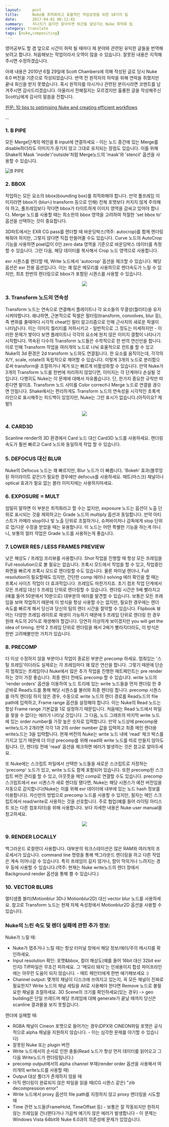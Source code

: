 ```yaml
---
layout:     post
title:      Nuke를 최적화하고 효율적인 작업공정을 위한 10가지 팁
date:       2017-04-01 06:12:42
summary:    지나치기 쉽지만 알아두면 퇴근을 앞당기는 Nuke 최적화 팁
category: translate
tags: [nuke,compositing]
---
```


영어공부도 할 겸 앞으로 시간이 허락 될 때마다 제 분야와 관련된 유익한 글들을 번역해보려고 합니다.
처음해보는 작업이라서 오역이 많을 수 있습니다. 잘못된 내용은 지적해주시면 수정하겠습니다.

아래 내용은 2010년 6월 29일에 Scott Chambers에 의해 작성된 글로 당시 Nuke 6.0 버전을 기준으로 작성되었습니다.
번역 전 원작자의 허락을 위해 연락을 취했지만 끝내 회신을 받지 못했습니다. 혹시 원작자를 아시거나 관련된 분이시라면 코멘트를 남겨주시면 감사드리겠습니다.
아울러서 전해질지는 모르겠지만 훌륭한 글을 작성해주신 Scott님에게 감사의 말씀을 전합니다.

[원문: 10 tips to optimising Nuke and creating efficient workflows](http://www.nukepedia.com/written-tutorials/10-tips-to-optimising-nuke-and-creating-efficient-workflows)



...

### 1. B PIPE

모든 Merge단계의 메인을 B input에 연결하세요 - 이는 노드 중간에 있는 Merge를 disable하더라도 이미지가 끊기지 않고 그대로 유지되는 장점도 있습니다. 이를 위해 Shake의 Mask 'inside'/'outside'처럼 Merge노드의 'mask'와 'stencil' 옵션을 사용할 수 있습니다.

![B PIPE](https://cloud.githubusercontent.com/assets/25483610/24147296/ea5fd972-0e7c-11e7-8b1b-aff04b5cd72c.png)

### 2. BBOX

작업하는 모든 요소의 bbox(bounding box)를 최적화해야 합니다. 만약 풀프레임 이미지라면 bbox가 (blur나 transform 등으로 인해) 전체 포맷보다 커지지 않게 주의해야 하고, 풀프레임보다 작다면 bbox가 타이트하게 이미지 영역을 감싸고 있어야 합니다.
Merge 노드를 사용할 때는 최소한의 bbox 영역을 고려하여 적절한 'set bbox to' 옵션을 선택하는 것이 중요합니다.

3D파트에서는 EXR CG pass를 렌더할 때 바운딩박스(역주: autocrop)를 함께 렌더링해줘야 하지만, 그렇지 않다면 직접 만들어줄 수도 있습니다. Curve 노드의 AutoCrop 기능을 사용하면 pixel값이 0인 zero data 영역을 기준으로 바운딩박스 데이터를 측정할 수 있습니다. 그런 다음, 해당 데이터를 복사해서 Crop 노드 영역으로 사용합니다.

exr 시퀀스를 렌더할 때, Write 노드에서 'autocrop' 옵션을 체크할 수 있습니다. 해당 옵션은 exr 전용 옵션입니다. 이는 꽤 많은 메모리를 사용하므로 렌더속도가 느릴 수 있지만, 최초 한번의 렌더링으로 bbox가 포함된 시퀀스를 사용할 수 있습니다.

<center><img src="https://cloud.githubusercontent.com/assets/25483610/24147298/ed4c2960-0e7c-11e7-9e27-d37db0feb95a.png"></center>

### 3. Transform 노드의 연속성

Transform 노드는 연속으로 연결해서 플레이트나 각 요소들의 무결성(퀄리티)을 유지시켜야합니다. 왜냐하면, 근본적으로 픽셀은 필터링(transform, convolves, blur 등), 즉 변화를 줄때마다 시각적 cheat인 필터 알고리즘으로 인해 근사치의 새로운 픽셀이 나타납니다. 이는 이미지 퀄리티를 저하시키고 - 일반적으로 그 정도는 미세하지만 - 이러한 문제가 쌓이다 보면 플레이트나 각각의 요소에 원치 않은 이미지 결함이 나타나기 시작합니다. 역속된 다수의 Transform 노드들은 수학적으로 한 번의 연산만을 합니다. 이로 인해 Transform 작업을 여러개의 노드로 나눠 효율적으로 컨트롤 할 수 있고 Nuke의 3d 환경은 2d transform 노드와도 연결됩니다. 한 요소를 움직이는데, 각각의 X/Y, scale, rotate의 독립적으로 제어할 수 있습니다. 이렇게 3개의 노드로 분리함으로써 transform을 조절하거나 제거 또는 빠르게 비활성화할 수 있습니다. 만약 Nuke가 3개의 Transform 노드를 한번에 처리하지 않았다면, 이미지는 각 단계마다 손실될 것 입니다.
다행히도 Nuke는 이 문제에 대해서 자유롭습니다. 단, 한가지 중요한 규칙만 따른다면 말이죠. Transform 노드 사이를 Color correct나 Merge 노드로 연결을 끊으면 안됩니다. Shake에서는 편리하게도 Transform 노드의 연속성을 시각적인 초록색 라인으로 표시해주는 피드백이 있었지만, Nuke는 그런 표시가 없습니다.(아직이요? 제발!)

<center><img src="https://cloud.githubusercontent.com/assets/25483610/24147301/f04f0768-0e7c-11e7-990c-320da097983b.png"></center>

### 4. CARD3D

Scanline render의 3D 환경에서 Card 노드 대신 Card3D 노드를 사용하세요. 렌더링 속도가 훨씬 빠르고 Card 노드와 동일하게 작업 할 수 있습니다.

### 5. DEFOCUS 대신 BLUR

Nuke의 Defocus 노드는 꽤 빠르지만, Blur 노드가 더 빠릅니다. 'Bokeh' 효과(블루밍된 하이라이트 같은)가 필요한 경우에만 defocus를 사용하세요. 매트(마스크) 채널이나 optical 효과가 필요 없는 블러 이미지에는 사용하지마세요.

### 6. EXPOSURE = MULT

엄밀히 말하면 이 부분은 최적화라고 할 수는 없지만, exposure 노드는 옵션이 노출 단위로 표시되는 것을 제외하고는 Grade 노드의 multiply 옵션과 동일합니다. 만약 아티스트가 카메라 stop이나 빛 노출 단위로 조절하거나, 슈퍼바이저나 감독에게 stop 단위로 업/다운 수정을 받았을 때는 유용합니다. 이 노드는 어떤 특별한 기능을 하는게 아니니, 보통의 컬러 작업은 Grade 노드를 사용하는게 좋습니다.

### 7. LOWER RES / LESS FRAMES PREVIEW

낮은 해상도 / 프레임 프리뷰를 사용합니다. Shot 작업을 진행할 때 항상 모든 프레임을 Full resolution으로 볼 필요는 없습니다. 프록시 모드에서 작업을 할 수 있고, 작업중인 화면을 빠르게 프록시 모드로 렌더링할 수도 있습니다. 물론 파이널 렌더나, Full resolution이 필요할때도 있지만, 간단한 comp 에러나 solving 에러 확인을 할 때는 프록시 사이즈 작업이 더 효과적입니다. 프레임도 마찬가지죠. 초기 컴프 작업 단계에서 모든 프레임 대신 5 프레임 단위로 렌더링할 수 있습니다. 렌더링 시간은 5배 빨라지고(예를 들어 50분에서 10분으로) 대부분의 에러를 발견할 수 있습니다. 보통은 모든 프레임을 보며 작업하기 때문에 이 방식을 항상 사용할 수는 없지만, 필요한 경우에는 렌더 속도를 빠르게 해서 당신과 당신의 팀의 렌더 시간을 절약할 수 있습니다. Flipbook 뷰어는 다양한 프레임 레이트로 재생이 가능하기 때문에 5 프레임 단위로 렌더링 한 경우 원래 속도의 20%로 재생해야 할겁니다. 당연히 이상하게 보이겠지만 you will get the idea of timing. 만약 2 프레임 단위로 렌더링을 해서 2배가 빨라지더라도, 이 방식은 한번 고려해볼만한 가치가 있습니다.

### 8. PRECOMP

더 이상 수정하지 않을 부분이나 작업이 종료된 부분은 precomp 하세요. 멈춰있는 '스틸 프레임'이더라도 실제로는 각 프레임마다 꽤 많은 연산을 합니다. 그렇기 때문에 단순히 멈춰있는 프레임이나 Nuke에서 많은 추가 작업을 진행한 매트페인트는 pre render하는 것이 가장 좋습니다. 최종 렌더 전에도 precomp 할 수 있습니다. write 노드의 'render orders' 옵션을 이용하여 노드 트리에 있는 write 노드들을 먼저 렌더링 한 후 곧바로 Read노드를 통해 해당 시퀀스를 불러와 최종 렌더링 합니다. precomp 시퀀스를 아직 렌더링 하지 않은 경우, 수동으로 write 노드의 렌더 경로를 Read노드의 file path에 입력하고, Frame range 옵션을 설정해야 합니다. 이는 Nuke의 Read 노드는 항상 Frame range 기본값을 1로 설정하기 때문입니다. 처음에는 Read 노드에서 파일을 찾을 수 없다는 에러가 나타날 것입니다. 그 다음, 노드 그래프의 마지막 write 노드에 있는 order number를 가장 높은 숫자로 입력합니다. 만약 노드상에 precomp용 write노드가 2개라면 각각 1과 2의 order number 값을 입력하고 최종 메인 렌더용 write노드는 3을 입력합니다.
현재 버전의 Nuke는 write 노드 내에 'read' 체크 박스를 가지고 있기 때문에 더 이상 precomp를 위해 read와 write 노드를 따로 만들지 않아도 됩니다. 단, 렌더링 전에 'read' 옵션을 체크하면 에러가 발생하는 것은 참고로 알아두세요.

또 Nuke에는 스크립트 파일에서 선택한 노드들을 새로운 스크립트로 저장하는 'precomp' 노드가 있고, write 노드도 함께 포함되어 있습니다. 또한 precomp된 스크립트 버전 관리를 할 수 있고, 아웃풋을 메인 comp로 연결할 수도 있습니다. precomp 스크립트에서 exr 시퀀스가 새로 렌더링 됐다면, Nuke는 해당 시퀀스가 예전 버전임을 자동으로 감지합니다(Nuke는 이를 위해 exr 데이터에 내부에 있는 노드 hash 정보를 이용합니다). 자신만의 방법으로 precomp 노드를 사용할 수 있지만, 필자는 메인 스크립트에서 read/write로 사용하는 것을 선호합니다. 주로 협업(예를 들어 라이팅 아티스트 또는 다른 컴포지터)을 위해 사용합니다. 보다 자세한 내용은 Nuke user manual을 참고하세요.

<center><img src="https://cloud.githubusercontent.com/assets/25483610/24147303/f346890a-0e7c-11e7-8a6f-b8d871dc1698.png"></center>

### 9. RENDER LOCALLY

백그라운드 로컬렌더 사용합니다. 대부분의 워크스테이션은 많은 RAM와 여러개의 프로세서가 있습니다. command line 명령을 통해 백그라운드 렌더링을 하고 다른 작업은 계속 이어나갈 수 있습니다. 특히 프레임이 길지 않거나, 팜이 막히거나 느려지는 경우 등에 사용할 수 있습니다.(역주: 현재는 Nuke write노드의 렌더 창에서 Background render 옵션을 통해 켤 수 있습니다.)

### 10. VECTOR BLURS

멀티샘플 블러(Motionblur 3D나 Motionblur2D) 대신 vector blur 노드를 사용하세요. 참고로 Transform 노드는 현재 자체 속성창에서 Motionblur2D 옵션을 사용할 수 있습니다.

### Nuke의 느린 속도 및 렌더 실패에 관한 추가 정보:

Nuke가 느릴 때:

- Nuke가 멈추거나 느릴 때는 항상 터미널 창에서 해당 정보/에러/주의 메시지를 확인하세요.
- Input resolution 확인: 포맷&bbox, 컬러 해상도(예를 들어 16bit 대신 32bit exr 인지)
Tiff파일은 무조건 피하세요. 그 '메모리 돼지'는 인쇄용이지 합성 파이프라인에는 아무런 도움이 되지 않습니다. - 매트 페인터에게 한번 얘기해보세요 :)
- Channel output: 몇개의 채널이 디스크에 쓰여지고 있는지, 꼭 모든 채널이 진짜로 필요한지? Write 노드의 채널 세팅을 All로 사용해야 한다면 Remove 노드로 불필요한 채널을 조절하세요.
3D Scene의 크기를 확인하세요(있는 경우) -> geo building은 단일 쓰레드며 해당 프레임에 대해 generate가 끝날 때까지 당신은 scanline 결과물을 보지 못할겁니다.

렌더에 실패할 때:

- RGBA 채널이 Cineon 포맷으로 들어가는 경우(DPX와 CINEON파일 포맷은 공식적으로 alpha 채널을 지원하지 않습니다. - 이는 심각한 문제를 야기할 수 있습니다)
- 잘못된 Nuke 또는 plugin 버전
- Write 노드에서의 순서로 인한 충돌(Read 노드가 항상 먼저 데이터를 읽어오고 그 다음 Write노드가 렌더링됩니다.)
- precomp output에서의 alpha channel 부재(render order 옵션을 사용해서 여러개의 write노드를 사용할 때)
- Output 대상 폴더가 존재하지 않을 때
- 아직 렌더링이 완료되지 않은 파일을 읽을 때(CG 시퀀스 같은) "zib decompression error"
- Write 노드에서 proxy 옵션의 file path를 지정하지 않고 proxy 렌더링을 시도할 때
- Time 관련 노드들(FrameHold, TimeOffset 등) - 보통은 잘 작동되지만 원하지 않는 프레임을 건너뛴다거나 가끔씩 예기치 않은 에러가 발생합니다 - 이 문제는 Windows Vista 64bit와 Nuke 6.0과의 의존성에 문제가 있었습니다.
